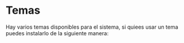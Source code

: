 # Temas

Hay varios temas disponibles para el sistema, si quiees usar un tema puedes instalarlo de la siguiente manera:



